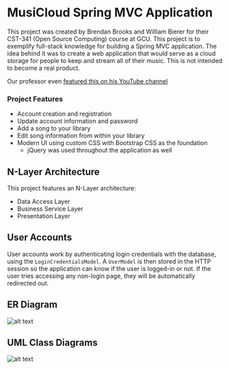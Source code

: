 # MusiCloud Spring MVC Application
This project was created by Brendan Brooks and William Bierer for their CST-341 (Open Source Computing) course at GCU. This project is to exemplify full-stack knowledge for building a Spring MVC application.
The idea behind it was to create a web application that would serve as a cloud storage for people to keep and stream all of their music. This is not intended to become a real product.

Our professor even [featured this on his YouTube channel](https://youtu.be/kEguj4cHQkM?t=586)

### Project Features
- Account creation and registration
- Update account information and password
- Add a song to your library
- Edit song information from within your library
- Modern UI using custom CSS with Bootstrap CSS as the foundation
  - jQuery was used throughout the application as well

## N-Layer Architecture
This project features an N-Layer architecture:
- Data Access Layer
- Business Service Layer
- Presentation Layer

## User Accounts
User accounts work by authenticating login credentials with the database, using the `LoginCredentialsModel`. A `UserModel` is then stored in the HTTP session so the application can know if the user is logged-in or not. If the user tries accessing any non-login page, they will be automatically redirected out.

## ER Diagram
![alt text](https://cdn.discordapp.com/attachments/210313100342067201/525215274522116120/unknown.png)

## UML Class Diagrams
![alt text](https://cdn.discordapp.com/attachments/210313100342067201/525214683720974346/UMLClassDiagrams-Page-1.png)

